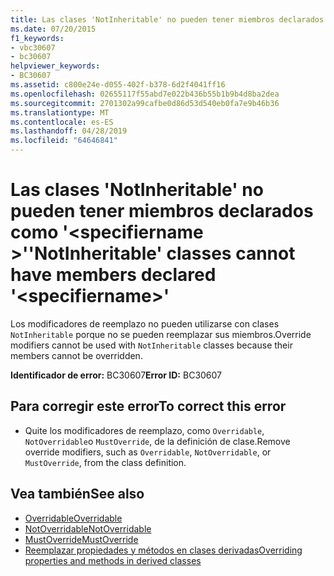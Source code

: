 ```yaml
---
title: Las clases 'NotInheritable' no pueden tener miembros declarados como '<specifiername>'
ms.date: 07/20/2015
f1_keywords:
- vbc30607
- bc30607
helpviewer_keywords:
- BC30607
ms.assetid: c800e24e-d055-402f-b378-6d2f4041ff16
ms.openlocfilehash: 02655117f55abd7e022b436b55b1b9b4d8ba2dea
ms.sourcegitcommit: 2701302a99cafbe0d86d53d540eb0fa7e9b46b36
ms.translationtype: MT
ms.contentlocale: es-ES
ms.lasthandoff: 04/28/2019
ms.locfileid: "64646841"
---
```

# <a name="notinheritable-classes-cannot-have-members-declared-specifiername"></a><span data-ttu-id="d8d1d-102">Las clases 'NotInheritable' no pueden tener miembros declarados como '\<specifiername >'</span><span class="sxs-lookup"><span data-stu-id="d8d1d-102">'NotInheritable' classes cannot have members declared '\<specifiername>'</span></span>
<span data-ttu-id="d8d1d-103">Los modificadores de reemplazo no pueden utilizarse con clases `NotInheritable` porque no se pueden reemplazar sus miembros.</span><span class="sxs-lookup"><span data-stu-id="d8d1d-103">Override modifiers cannot be used with `NotInheritable` classes because their members cannot be overridden.</span></span>  
  
 <span data-ttu-id="d8d1d-104">**Identificador de error:** BC30607</span><span class="sxs-lookup"><span data-stu-id="d8d1d-104">**Error ID:** BC30607</span></span>  
  
## <a name="to-correct-this-error"></a><span data-ttu-id="d8d1d-105">Para corregir este error</span><span class="sxs-lookup"><span data-stu-id="d8d1d-105">To correct this error</span></span>  
  
- <span data-ttu-id="d8d1d-106">Quite los modificadores de reemplazo, como `Overridable`, `NotOverridable`o `MustOverride`, de la definición de clase.</span><span class="sxs-lookup"><span data-stu-id="d8d1d-106">Remove override modifiers, such as `Overridable`, `NotOverridable`, or `MustOverride`, from the class definition.</span></span>  
  
## <a name="see-also"></a><span data-ttu-id="d8d1d-107">Vea también</span><span class="sxs-lookup"><span data-stu-id="d8d1d-107">See also</span></span>

- [<span data-ttu-id="d8d1d-108">Overridable</span><span class="sxs-lookup"><span data-stu-id="d8d1d-108">Overridable</span></span>](../../visual-basic/language-reference/modifiers/overridable.md)
- [<span data-ttu-id="d8d1d-109">NotOverridable</span><span class="sxs-lookup"><span data-stu-id="d8d1d-109">NotOverridable</span></span>](../../visual-basic/language-reference/modifiers/notoverridable.md)
- [<span data-ttu-id="d8d1d-110">MustOverride</span><span class="sxs-lookup"><span data-stu-id="d8d1d-110">MustOverride</span></span>](../../visual-basic/language-reference/modifiers/mustoverride.md)
- [<span data-ttu-id="d8d1d-111">Reemplazar propiedades y métodos en clases derivadas</span><span class="sxs-lookup"><span data-stu-id="d8d1d-111">Overriding properties and methods in derived classes</span></span>](~/docs/visual-basic/programming-guide/language-features/objects-and-classes/inheritance-basics.md#overriding-properties-and-methods-in-derived-classes)
